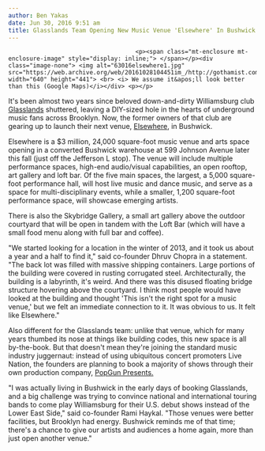 ```yaml
---
author: Ben Yakas
date: Jun 30, 2016 9:51 am
title: Glasslands Team Opening New Music Venue 'Elsewhere' In Bushwick
---
```


	
										<p><span class="mt-enclosure mt-enclosure-image" style="display: inline;"> </span></p><div class="image-none"> <img alt="63016elsewhere1.jpg" src="https://web.archive.org/web/20161028104451im_/http://gothamist.com/attachments/byakas/63016elsewhere1.jpg" width="640" height="441"> <br> <i> We assume it&apos;ll look better than this (Google Maps)</i></div> <p></p>

<p>It&apos;s been almost two years since beloved down-and-dirty Williamsburg club <a href="https://web.archive.org/web/20161028104451/http://gothamist.com/tags/glasslands">Glasslands</a> shuttered, leaving a DIY-sized hole in the hearts of underground music fans across Brooklyn. Now, the former owners of that club are gearing up to launch their next venue, <a href="https://web.archive.org/web/20161028104451/http://www.elsewherebrooklyn.com/">Elsewhere</a>, in Bushwick.</p>

<p>Elsewhere is a $3 million, 24,000 square-foot music venue and arts space opening in a converted Bushwick warehouse at 599 Johnson Avenue later this fall (just off the Jefferson L stop). The venue will include  multiple performance spaces, high-end audio/visual capabilities, an open rooftop, art gallery and loft bar. Of the five main spaces, the largest, a 5,000 square-foot performance hall, will host live music and dance music, and serve as a space for multi-disciplinary events, while a smaller, 1,200 square-foot performance space, will showcase emerging artists. </p>

<p>There is also the Skybridge Gallery, a small art gallery above the outdoor courtyard that will be open in tandem with the Loft Bar (which will have a small food menu along with full bar and coffee). </p>

<p>&quot;We started looking for a location in the winter of 2013, and it took us about a year and a half to find it,&quot; said co-founder Dhruv Chopra in a statement. &quot;The back lot was filled with massive shipping containers. Large portions of the building were covered in rusting corrugated steel. Architecturally, the building is a labyrinth, it&apos;s weird. And there was this disused floating bridge structure hovering above the courtyard. I think most people would have looked at the building and thought &apos;This isn&apos;t the right spot for a music venue,&apos; but we felt an immediate connection to it. It was obvious to us. It felt like Elsewhere.&quot;</p>

<p>Also different for the Glasslands team: unlike that venue, which for many years thumbed its nose at things like building codes, this new space is all by-the-book. But that doesn&apos;t mean they&apos;re joining the standard music industry juggernaut: instead of using ubiquitous concert promoters Live Nation, the founders are planning to book a majority of shows through their own production company, <a href="https://web.archive.org/web/20161028104451/http://www.popgunpresents.com/">PopGun Presents.</a></p>

<p>&quot;I was actually living in Bushwick in the early days of booking Glasslands, and a big challenge was trying to convince national and international touring bands to come play Williamsburg for their U.S. debut shows instead of the Lower East Side,&quot; said co-founder Rami Haykal. &quot;Those venues were better facilities, but Brooklyn had energy. Bushwick reminds me of that time; there&apos;s a chance to give our artists and audiences a home again, more than just open another venue.&quot;</p>					
										
									
				